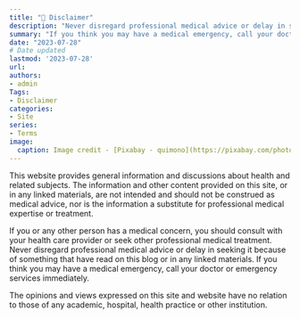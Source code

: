 ```yaml
---
title: "🧴 Disclaimer"
description: "Never disregard professional medical advice or delay in seeking it because of something that have read on this blog or in any linked materials. If you think you may have a medical emergency, call your doctor or emergency services immediately."
summary: "If you think you may have a medical emergency, call your doctor or emergency services immediately."
date: "2023-07-28"
# Date updated
lastmod: '2023-07-28'
url: 
authors: 
- admin
Tags: 
- Disclaimer
categories: 
- Site
series: 
- Terms
image:
  caption: Image credit - [Pixabay - quimono](https://pixabay.com/photos/scale-question-importance-balance-2635397/)
---
```


This website provides general information and discussions about health and related subjects. The information and other content provided on this site, or in any linked materials, are not intended and should not be construed as medical advice, nor is the information a substitute for professional medical expertise or treatment.

If you or any other person has a medical concern, you should consult with your health care provider or seek other professional medical treatment. Never disregard professional medical advice or delay in seeking it because of something that have read on this blog or in any linked materials. If you think you may have a medical emergency, call your doctor or emergency services immediately.

The opinions and views expressed on this site and website have no relation to those of any academic, hospital, health practice or other institution.